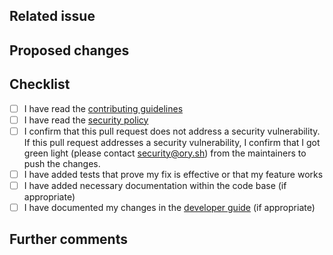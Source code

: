 ## Related issue

<!--
Please link the GitHub issue this pull request resolves in the format of `#1234`.
If you discussed this change with a maintainer,
please mention her/him using the `@` syntax (e.g. `@aeneasr`).

If this change neither resolves an existing issue nor has sign-off from one of the maintainers,
there is a chance substantial changes will be requested or that the changes will be rejected.

You can discuss changes with maintainers either in the [ORY Community Forums](https://community.ory.sh/)
or join the [ORY Chat](https://www.ory.sh/chat).
-->

## Proposed changes

<!--
Describe the big picture of your changes here
to communicate to the maintainers why we should accept this pull request.
-->

## Checklist

<!--
Put an `x` in the boxes that apply. You can also fill these out after creating the PR.
If you're unsure about any of them, don't hesitate to ask. We're here to help!
This is simply a reminder of what we are going to look for before merging your code.
-->

- [ ] I have read the [contributing guidelines](CONTRIBUTING.md)
- [ ] I have read the [security policy](SECURITY.md)
- [ ] I confirm that this pull request does not address a security vulnerability.
      If this pull request addresses a security vulnerability,
      I confirm that I got green light (please contact [security@ory.sh](mailto:security@ory.sh))
      from the maintainers to push the changes.
- [ ] I have added tests that prove my fix is effective or that my feature works
- [ ] I have added necessary documentation within the code base (if appropriate)
- [ ] I have documented my changes in the [developer guide](https://github.com/ory/docs) (if appropriate)

## Further comments

<!--
If this is a relatively large or complex change,
kick off the discussion by explaining why you chose this approach,
what alternatives you considered, etc...
-->
